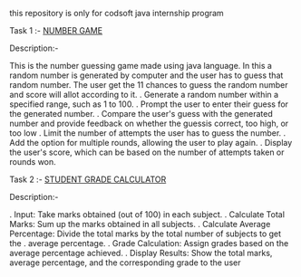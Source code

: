 this repository is only for codsoft java internship program

Task 1 :- [NUMBER GAME ](https://github.com/MdAnas28/codesoft_java/blob/15139cf7259b66e8b41ff9689a258aa95e4d389b/task1_numbergame)

Description:-

This is the number guessing game made using java language. In this a random number is generated by computer and the user has to guess that random number. The user get the 11 chances to guess the random number and score will allot according to it. 
. Generate a random number within a specified range, such as 1 to 100.
. Prompt the user to enter their guess for the generated number.
. Compare the user's guess with the generated number and provide feedback on whether the guessis correct, too high, or too low
. Limit the number of attempts the user has to guess the number.
. Add the option for multiple rounds, allowing the user to play again.
. Display the user's score, which can be based on the number of attempts taken or rounds won.


Task 2 :- [STUDENT GRADE CALCULATOR](https://github.com/MdAnas28/codesoft_java/blob/875f0393896d69decc032dd88710cbb803768909/task2_student_grade_calculator)

Description:-

. Input: Take marks obtained (out of 100) in each subject.
. Calculate Total Marks: Sum up the marks obtained in all subjects.
. Calculate Average Percentage: Divide the total marks by the total number of subjects to get the
. average percentage.
. Grade Calculation: Assign grades based on the average percentage achieved.
. Display Results: Show the total marks, average percentage, and the corresponding grade to the user
